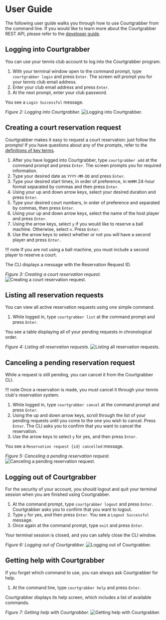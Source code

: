 # User Guide

The following user guide walks you through how to use Courtgrabber from the command line. If you would like to learn more about the Courtgrabber REST API, please refer to the [developer guide](/docs/api_reference.md). 

## Logging into Courtgrabber

You can use your tennis club account to log into the Courtgrabber program.

1. With your terminal window open to the command prompt, type `courtgrabber login` and press `Enter`. The screen will prompt you for your tennis club email address.
2. Enter your club email address and press `Enter`.
3. At the next prompt, enter your club password.

You see a `Login Successful` message.

*Figure 2: Logging into Courtgrabber.*
![Logging into Courtgrabber.](/images/logging_into_courtgrabber.png "Logging into Courtgrabber.")

## Creating a court reservation request

Courtgrabber makes it easy to request a court reservation: just follow the prompts! If you have questions about any of the prompts, refer to the [definitions of key terms](#getting-started-with-the-courtgrabber-cli).

1. After you have logged into Courtgrabber, type `courtgrabber add` at the command prompt and press `Enter`. The screen prompts you for required information.
2. Type your desired date as `YYYY-MM-DD` and press `Enter`.
3. Type your desired start times, in order of preference, in `HHMM` 24-hour format separated by commas and then press `Enter`.
4. Using your up and down arrow keys, select your desired duration and press `Enter`.
5. Type your desired court numbers, in order of preference and separated by commas, then press `Enter`.
6. Using your up and down arrow keys, select the name of the host player and press `Enter`.
7. Using the arrow keys, select `y` if you would like to reserve a ball machine. Otherwise, select `n`. Press `Enter`.
8. Use the arrow keys to select whether or not you will have a second player and press `Enter.`

!!! note 
    If you are not using a ball machine, you must include a second player to reserve a court.

The CLI displays a message with the Reservation Request ID.

*Figure 3: Creating a court reservation request.*
![Creating a court reservation request.](/images/creating_a_court_reservation_request.gif "Creating a court reservation request.")

## Listing all reservation requests

You can view all active reservation requests using one simple command.

1. While logged in, type `courtgrabber list` at the command prompt and press `Enter`.

You see a table displaying all of your pending requests in chronological order.

*Figure 4: Listing all reservation requests.*
![Listing all reservation requests.](/images/listing_all_reservation_requests.png "Listing all reservation requests.")

## Canceling a pending reservation request

While a request is still pending, you can cancel it from the Courtgrabber CLI. 

!!! note 
    Once a reservation is made, you must cancel it through your tennis club's reservation system.

1. While logged in, type `courtgrabber cancel` at the command prompt and press `Enter`.
2. Using the up and down arrow keys, scroll through the list of your pending requests until you come to the one you wish to cancel. Press `Enter`. The CLI asks you to confirm that you want to cancel the reservation.
3. Use the arrow keys to select `y` for yes, and then press `Enter`.

You see a `Reservation request {id} cancelled` message.

*Figure 5: Canceling a pending reservation request.*
![Canceling a pending reservation request.](/images/canceling_a_pending_reservation_request.gif "Canceling a pending reservation request.")

## Logging out of Courtgrabber

For the security of your account, you should logout and quit your terminal session when you are finished using Courtgrabber.

1. At the command prompt, type `courtgrabber logout` and press `Enter`.
Courtgrabber asks you to confirm that you want to logout.
2. Type `y` for yes, and then press `Enter`.
You see a `Logout Successful` message.
3. Once again at the command prompt, type `exit` and press `Enter`. 

Your terminal session is closed, and you can safely close the CLI window.

*Figure 6: Logging out of Courtgrabber.*
![Logging out of Courtgrabber.](/images/logging_out_of_courtgrabber.gif "Logging out of Courtgrabber.")

## Getting help with Courtgrabber

If you forget which command to use, you can always ask Courtgrabber for help.

1. At the command line, type `courtgrabber help` and press `Enter`.

Courtgrabber displays its help screen, which includes a list of available commands.

*Figure 7: Getting help with Courtgrabber.*
![Getting help with Courtgrabber.](/images/getting_help_with_courtgrabber.png "Getting help with Courtgrabber.")
